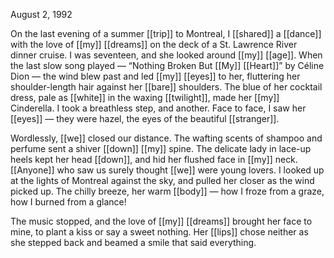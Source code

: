 August 2, 1992

On the last evening of a summer [[trip]] to Montreal, I [[shared]] a [[dance]] with the love of [[my]] [[dreams]] on the deck of a St. Lawrence River dinner cruise. I was seventeen, and she looked around [[my]] [[age]]. When the last slow song played — “Nothing Broken But [[My]] [[Heart]]” by Céline Dion — the wind blew past and led [[my]] [[eyes]] to her, fluttering her shoulder-length hair against her [[bare]] shoulders. The blue of her cocktail dress, pale as [[white]] in the waxing [[twilight]], made her [[my]] Cinderella. I took a breathless step, and another. Face to face, I saw her [[eyes]] — they were hazel, the eyes of the beautiful [[stranger]].

Wordlessly, [[we]] closed our distance. The wafting scents of shampoo and perfume sent a shiver [[down]] [[my]] spine. The delicate lady in lace-up heels kept her head [[down]], and hid her flushed face in [[my]] neck. [[Anyone]] who saw us surely thought [[we]] were young lovers. I looked up at the lights of Montreal against the sky, and pulled her closer as the wind picked up. The chilly breeze, her warm [[body]] — how I froze from a graze, how I burned from a glance!

The music stopped, and the love of [[my]] [[dreams]] brought her face to mine, to plant a kiss or say a sweet nothing. Her [[lips]] chose neither as she stepped back and beamed a smile that said everything.
